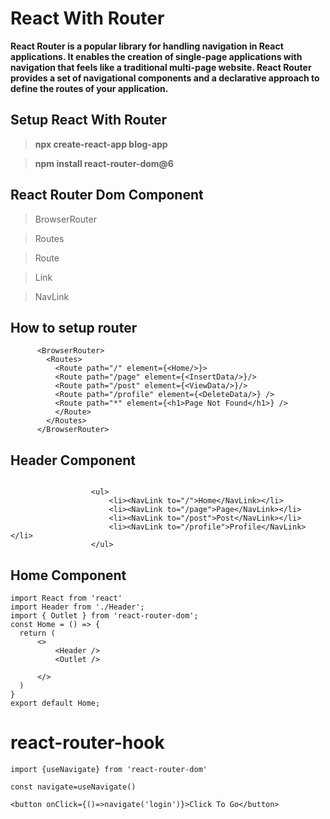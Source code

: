 # React With Router


**React Router is a popular library for handling navigation in React applications. It enables the creation of single-page applications with navigation that feels like a traditional multi-page website. React Router provides a set of navigational components and a declarative approach to define the routes of your application.**

## Setup React With Router

> **npx create-react-app blog-app**

> **npm install react-router-dom@6**

## React Router Dom Component

> BrowserRouter

> Routes

> Route

> Link

> NavLink   
  

## How to setup router 

```
      <BrowserRouter>
        <Routes>
          <Route path="/" element={<Home/>}>
          <Route path="/page" element={<InsertData/>}/>
          <Route path="/post" element={<ViewData/>}/>
          <Route path="/profile" element={<DeleteData/>} />
          <Route path="*" element={<h1>Page Not Found</h1>} />
          </Route>
        </Routes>
      </BrowserRouter>
```

## Header Component

```

                  <ul>
                      <li><NavLink to="/">Home</NavLink></li>
                      <li><NavLink to="/page">Page</NavLink></li>
                      <li><NavLink to="/post">Post</NavLink></li>
                      <li><NavLink to="/profile">Profile</NavLink></li>
                  </ul>
```

## Home Component

```
import React from 'react'
import Header from './Header';
import { Outlet } from 'react-router-dom';
const Home = () => {
  return (
      <>
          <Header />
          <Outlet />
          
      </>
  )
}
export default Home;
```

# react-router-hook

```
import {useNavigate} from 'react-router-dom'

const navigate=useNavigate()

<button onClick={()=>navigate('login')}>Click To Go</button>

```

